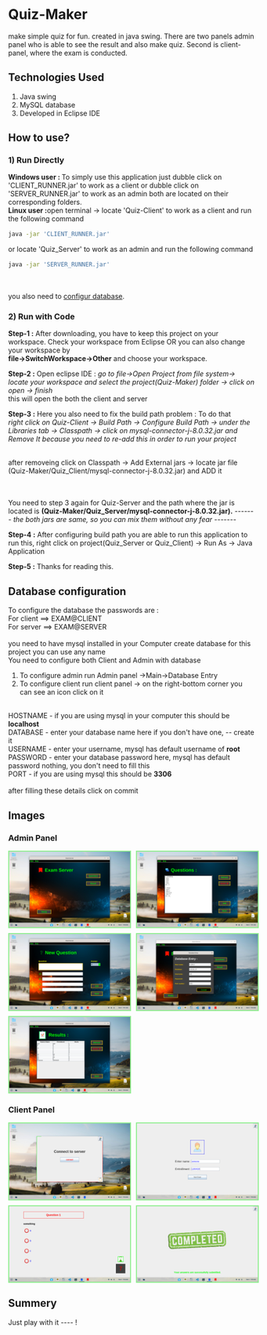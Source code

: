 # Quiz-Maker
make simple quiz for fun. created in java swing. There are two panels admin panel who is able to see the result and also make quiz. Second is client-panel, where the exam is conducted.

## Technologies Used
1. Java swing
2. MySQL database   
3. Developed in Eclipse IDE


## How to use?

### 1) Run Directly
<b>Windows user : </b>To simply use this application just dubble click on 'CLIENT_RUNNER.jar' to work as a client or  dubble click on 'SERVER_RUNNER.jar' to work as an admin both are located on their corresponding folders.
<br>
<b>Linux user :</b>open terminal -> locate 'Quiz-Client' to work as a client and run the following command
```bash
java -jar 'CLIENT_RUNNER.jar'
```
or locate 'Quiz_Server' to work as an admin and run the following command
```bash
java -jar 'SERVER_RUNNER.jar'
```

<br><br>
you also need to <a href="#scroll">configur database</a>.

### 2) Run with Code

 <b>Step-1 :</b> After downloading, you have to keep this project on your workspace. Check your workspace from Eclipse OR you can also change your workspace by <br>
   <b>file->SwitchWorkspace->Other</b>
   and choose your workspace.

<b>Step-2 :</b> Open eclipse IDE : 
     <i>go to file->Open Project from file system-> locate your workspace and select the project(Quiz-Maker) folder -> click on open -> finish</i> <br>
     this will open the both the client and server

<b>Step-3 :</b> Here you also need to fix the build path problem : To do that <br>
 <i>right click on Quiz-Client -> Build Path -> Configure Build Path -> under the Libraries tab -> Classpath -> click on mysql-connector-j-8.0.32.jar and Remove It because you need to re-add this in order to run your project</i>

 <br>
 after removeing click on Classpath -> Add External jars -> locate jar file (Quiz-Maker/Quiz_Client/mysql-connector-j-8.0.32.jar) and ADD it

 <br><br>You need to step 3 again for Quiz-Server and the path where the jar is located is <b>(Quiz-Maker/Quiz_Server/mysql-connector-j-8.0.32.jar).</b><i> ------- the both jars are same, so you can mix them without any fear ------- </i>

<b>Step-4 :</b> After configuring build path you are able to run this application to run this, right click on project(Quiz_Server or Quiz_Client) -> Run As -> Java Application 

<b>Step-5 :</b> Thanks for reading this.

## Database<span id="scroll"></span> configuration 

To configure the database the passwords are :<br>
 For client ==> EXAM@CLIENT<br>
 For server ==> EXAM@SERVER<br>
<br>
you need to have mysql installed in your Computer
create database for this project you can use any name
<br>
You need to configure both Client and Admin with database <br>
1. To configure admin run Admin panel ->Main->Database Entry<br>
2. To configure client run client panel -> on the right-bottom corner you can see an icon click on it<br>

<br>HOSTNAME - if you are using mysql in your computer this should be <b>localhost</b>
<br>DATABASE - enter your database name here if you don't have one, -- create it 
<br>USERNAME - enter your username, mysql has default username of <b>root</b>
<br>PASSWORD - enter your database password here, mysql has default password nothing, you don't need to fill this 
<br>PORT - if you are using mysql this should be <b>3306</b>
<br><br>
after filling these details click on commit

## Images

### Admin Panel
  

<div style="display: flex;flex-direction: column; grid-gap: 10px;">
    <div style="display: flex; grid-gap: 10px;">
        <img src="images/s1.png" alt="screenshots" width="49%" style="border: 2px solid lightgreen"/>
        <img src="images/s2.png" alt="screenshots" width="49%" style="border: 2px solid lightgreen"/>
    </div>
    <div style="display: flex; grid-gap: 10px;">
        <img src="images/s3.png" alt="screenshots" width="49%" style="border: 2px solid lightgreen"/>
        <img src="images/s4.png" alt="screenshots" width="49%" style="border: 2px solid lightgreen"/>
    </div>
      <div style="display: flex; grid-gap: 10px;">
        <img src="images/s11.png" alt="screenshots" width="49%" style="border: 2px solid lightgreen"/>
    </div>
</div>


### Client Panel
  

<div style="display: flex;flex-direction: column; grid-gap: 10px;">
    <div style="display: flex; grid-gap: 10px;">
        <img src="images/s5.png" alt="screenshots" width="49%" style="border: 2px solid lightgreen"/>
        <img src="images/s8.png" alt="screenshots" width="49%" style="border: 2px solid lightgreen"/>
    </div>
      <div style="display: flex; grid-gap: 10px;">
        <img src="images/s9.png" alt="screenshots" width="49%" style="border: 2px solid lightgreen"/>
        <img src="images/s10.png" alt="screenshots" width="49%" style="border: 2px solid lightgreen"/>
    </div>
</div>


## Summery 

Just play with it ---- !